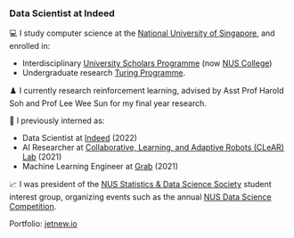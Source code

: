 ### Data Scientist at Indeed

💻 I study computer science at the [National University of Singapore](https://www.comp.nus.edu.sg), and enrolled in:
* Interdisciplinary [University Scholars Programme](https://www.usp.nus.edu.sg) (now [NUS College](https://nuscollege.nus.edu.sg))
* Undergraduate research [Turing Programme](https://www.comp.nus.edu.sg/programmes/ug/cs/tp).

♟️ I currently research reinforcement learning, advised by Asst Prof Harold Soh and Prof Lee Wee Sun for my final year research.

💼 I previously interned as:

* Data Scientist at [Indeed](https://www.indeed.jobs) (2022)
* AI Researcher at [Collaborative, Learning, and Adaptive Robots (CLeAR) Lab](https://clear-nus.github.io) (2021)
* Machine Learning Engineer at [Grab](https://www.grab.com/sg) (2021)

📈 I was president of the [NUS Statistics & Data Science Society](https://sites.google.com/view/nussds) student interest group, organizing events such as the annual [NUS Data Science Competition](https://sites.google.com/view/nussds/articles/reflections-about-dac).

Portfolio: [jetnew.io](https://jetnew.io)
